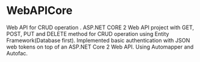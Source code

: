 # WebAPICore
Web API for CRUD operation . 
ASP.NET CORE 2 Web API project with GET, POST, PUT and DELETE method for CRUD operation using Entity Framework(Database first).
Implemented basic authentication with JSON web tokens on top of an ASP.NET Core 2 Web API. Using Automapper and Autofac. 
